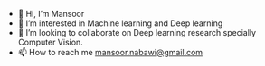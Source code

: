 - 👋 Hi, I’m Mansoor
- 👀 I’m interested in Machine learning and Deep learning
- 💞️ I’m looking to collaborate on Deep learning research specially Computer Vision. 
- 📫 How to reach me mansoor.nabawi@gmail.com

<!---
Mansoorinho/Mansoorinho is a ✨ special ✨ repository because its `README.md` (this file) appears on your GitHub profile.
You can click the Preview link to take a look at your changes.
--->
